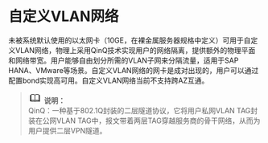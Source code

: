 # 自定义VLAN网络<a name="bms_01_0055"></a>

未被系统默认使用的以太网卡（10GE，在裸金属服务器规格中定义）可用于自定义VLAN网络，物理上采用QinQ技术实现用户的网络隔离，提供额外的物理平面和网络带宽。用户能够自由划分所需的VLAN子网来分隔流量，适用于SAP HANA、VMware等场景。自定义VLAN网络的网卡是成对出现的，用户可以通过配置bond实现高可用。自定义VLAN网络当前不支持跨AZ互通。

>![](public_sys-resources/icon-note.gif) **说明：**   
>QinQ：一种基于802.1Q封装的二层隧道协议，它将用户私网VLAN TAG封装在公网VLAN TAG中，报文带着两层TAG穿越服务商的骨干网络，从而为用户提供二层VPN隧道。  

